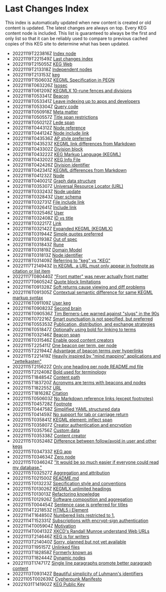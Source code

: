 # Last Changes Index

This index is automatically updated when new content is created or old content is updated. The latest changes are always on top. Every KEG content node is included. This list is guaranteed to always be the first and only list so that it can be reliably used to compare to previous cached copies of this KEG site to determine what has been updated.

* 20221119T223816Z [Index node](/64)
* 20221119T221549Z [Last changes index](/3)
* 20221119T215055Z [KEG Web](/107)
* 20221119T213318Z [Independent nodes](/26)
* 20221119T213153Z [keg](/15)
* 20221119T150603Z [KEGML Specification in PEGN](/55)
* 20221118T063226Z [Isosec](/84)
* 20221118T061209Z [KEGMLX 10-rune fences and divisions](/16)
* 20221118T053341Z [Beacon](/99)
* 20221118T053341Z [Leave indexing up to apps and developers](/89)
* 20221118T053304Z [Query code](/38)
* 20221118T050918Z [Meta matter](/82)
* 20221118T050557Z [Title span restrictions](/81)
* 20221118T050212Z [Lede span](/79)
* 20221118T044312Z [Node reference](/78)
* 20221118T044124Z [Node include link](/77)
* 20221118T043536Z [AP style preferred](/6)
* 20221118T043523Z [KEGML link differences from Markdown](/57)
* 20221118T043302Z [Division block](/52)
* 20221118T043222Z [KEG Markup Language (KEGML)](/50)
* 20221118T043202Z [KEG Info File](/48)
* 20221118T042426Z [Division identifier](/45)
* 20221118T042341Z [KEGML differences from Markdown](/42)
* 20221118T041232Z [Node](/39)
* 20221118T040021Z [Graph data structure](/43)
* 20221118T035307Z [Universal Resource Locator (URL)](/30)
* 20221118T033243Z [Node update](/108)
* 20221118T032843Z [User schema](/29)
* 20221118T032731Z [File include link](/25)
* 20221118T032641Z [Include link](/24)
* 20221118T032546Z [User](/21)
* 20221118T032408Z [ID vs title](/20)
* 20221118T032217Z [Link](/18)
* 20221118T032142Z [Expanded KEGML (KEGMLX)](/17)
* 20221118T031944Z [Simple quotes preferred](/103)
* 20221118T031938Z [Out of spec](/102)
* 20221118T031843Z [Rune](/100)
* 20221118T031819Z [Domain Model](/10)
* 20221118T031813Z [Node identifier](/1)
* 20221118T031409Z [Referring to "keg" vs "KEG"](/36)
* 20221117T214943Z [In KEGML, a URL must only appear in footnote as citation or list item](/74)
* 20221117T080440Z ["Front matter" was never actually front matter](/83)
* 20221117T060524Z [Quote block limitations](/105)
* 20221116T091328Z [Soft returns cause viewing and diff problems](/91)
* 20221116T091305Z [Contextual semantic difference for same KEGML markup syntax](/85)
* 20221116T091109Z [User keg](/69)
* 20221116T090823Z [Second brain](/49)
* 20221116T090536Z [Tim Berners-Lee warned against "slugs" in the 90s](/2)
* 20221116T072216Z [Smart punctuation is not specified, but preferred](/104)
* 20221116T055353Z [Publication, distribution, and exchange strategies](/90)
* 20221116T051847Z [Optionally using bold for linking to terms](/72)
* 20221116T032146Z [Beacon span](/27)
* 20221116T031546Z [Enable good content creators](/12)
* 20221115T225411Z [One beacon per term, per node](/92)
* 20221115T221944Z [Advantage of beacon terms over hyperlinks](/97)
* 20221115T221419Z [Heavily inspired by "mind mapping" applications and "zettelkasten"](/101)
* 20221115T215622Z [Only one heading per node README.md file](/86)
* 20221115T212408Z [Bold used for terminology](/62)
* 20221115T184854Z [Content path](/93)
* 20221115T183720Z [Acronyms are terms with beacons and nodes](/96)
* 20221115T182255Z [URL](/95)
* 20221115T181628Z [Citation](/94)
* 20221115T050603Z [No Markdown reference links (except footnotes)](/51)
* 20221115T045728Z [Footnote](/40)
* 20221115T044758Z [Simplified YAML structured data](/88)
* 20221115T041459Z [No support for tab or carriage return](/87)
* 20221115T035841Z [KEGML element: inflect span](/75)
* 20221115T035807Z [Creator authentication and encryption](/70)
* 20221115T035756Z [Custom data](/7)
* 20221115T035338Z [Content creator](/68)
* 20221115T035248Z [Difference between follow/avoid in user and other kegs](/67)
* 20221115T034733Z [KEG app](/63)
* 20221115T034634Z [Zero node](/59)
* 20221115T034624Z ["It would be so much easier if everyone could read my database."](/58)
* 20221115T032527Z [Aggregation and attribution](/5)
* 20221115T021500Z [README.md](/41)
* 20221115T013223Z [Specification style and conventions](/37)
* 20221115T013026Z [KEGMLX unlimited headings](/35)
* 20221115T013013Z [Refactoring knowledge](/32)
* 20221115T012926Z [Software composition and aggregation](/31)
* 20221115T004454Z [Sentence case is preferred for titles](/80)
* 20221114T221853Z [HTML5 i Element](/23)
* 20221114T164850Z [Numbered lists restricted to 1.](/73)
* 20221114T152331Z [Subscriptions with encrypt-sign authentication](/71)
* 20221114T005904Z [Motivation](/28)
* 20221114T004132Z [XKCD's Randall Munroe understand Web URLs](/66)
* 20221113T214646Z [KEG is for writers](/13)
* 20221113T214040Z [Sorry, planned but not yet available](/0)
* 20221113T195157Z [Unlinked files](/61)
* 20221113T182858Z [Formerly known as](/14)
* 20221113T182444Z [Dynamic nodes](/11)
* 20221113T174717Z [Single line paragraphs promote better paragraph content](/60)
* 20221113T093142Z [Beautiful simplicity of Luhmann's identifiers](/4)
* 20221105T002639Z [Cypherpunk Manifesto](/8)
* 20221031T141902Z [KEG Public Key](/46)

